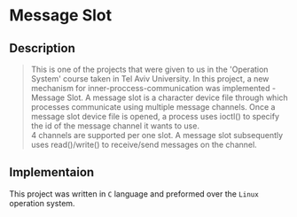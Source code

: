 # Message Slot
## Description
> This is one of the projects that were given to us in the 'Operation System' course taken in Tel Aviv University.
In this project, a new mechanism for inner-proccess-communication was implemented - Message Slot.
A message slot is a character device file through which processes communicate using multiple message channels. 
Once a message slot device file is opened, a process uses ioctl() to specify the id of the
message channel it wants to use.  
4 channels are supported per one slot. A message slot subsequently uses read()/write() to receive/send messages on the channel. 
## Implementaion
This project was written in `C` language and preformed over the `Linux` operation system.
